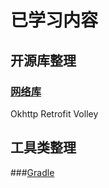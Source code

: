 # 已学习内容

## 开源库整理

### [网络库](docs/network)

Okhttp Retrofit Volley

## 工具类整理

###[Gradle](docs/gradle)





